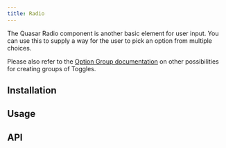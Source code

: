 ```yaml
---
title: Radio
---
```


The Quasar Radio component is another basic element for user input. You can use this to supply a way for the user to pick an option from multiple choices.

Please also refer to the [Option Group documentation](/vue-components/option-group) on other possibilities for creating groups of Toggles.

## Installation
<doc-installation components="QRadio" />

## Usage
<doc-example title="Standard" file="QRadio/Standard" />
<doc-example title="Coloring" file="QRadio/Coloring" />
<doc-example title="On Dark Background" file="QRadio/OnDarkBackground" />
<doc-example title="Label Position" file="QRadio/LabelPosition" />
<doc-example title="In a List" file="QRadio/InaList" />

## API
<doc-api file="QRadio" />
